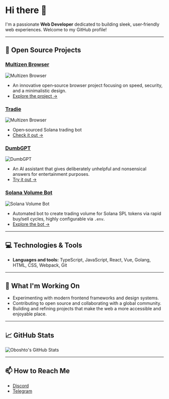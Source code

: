 # Hi there 👋

I'm a passionate **Web Developer** dedicated to building sleek, user‑friendly web experiences. Welcome to my GitHub profile!

---

## 🚀 Open Source Projects

### [Multizen Browser](https://github.com/multizenteam/multizen-browser)

![Multizen Browser](https://github-readme-stats.vercel.app/api/pin/?username=multizenteam\&repo=multizen-browser\&theme=default)

* An innovative open‑source browser project focusing on speed, security, and a minimalistic design.
* [Explore the project →](https://github.com/multizenteam/multizen-browser)

### [Tradie](https://github.com/oboshto/tradie)

![Multizen Browser](https://github-readme-stats.vercel.app/api/pin/?username=oboshto\&repo=tradie\&theme=default)

* Open‑sourced Solana trading bot
* [Check it out →](https://github.com/oboshto/tradie)

### [DumbGPT](https://github.com/oboshto/dumbgpt)

![DumbGPT](https://github-readme-stats.vercel.app/api/pin/?username=oboshto\&repo=dumbgpt\&theme=default)

* An AI assistant that gives deliberately unhelpful and nonsensical answers for entertainment purposes.
* [Try it out →](https://github.com/oboshto/dumbgpt)

### [Solana Volume Bot](https://github.com/oboshto/solana-volume-bot)

![Solana Volume Bot](https://github-readme-stats.vercel.app/api/pin/?username=oboshto\&repo=solana-volume-bot\&theme=default)

* Automated bot to create trading volume for Solana SPL tokens via rapid buy/sell cycles, highly configurable via `.env`.
* [Explore the bot →](https://github.com/oboshto/solana-volume-bot)

---

## 💻 Technologies & Tools

* **Languages and tools:** TypeScript, JavaScript, React, Vue, Golang, HTML, CSS, Webpack, Git

---

## 🔧 What I'm Working On

* Experimenting with modern frontend frameworks and design systems.
* Contributing to open source and collaborating with a global community.
* Building and refining projects that make the web a more accessible and enjoyable place.

---

## 📈 GitHub Stats

![Oboshto's GitHub Stats](https://github-readme-stats.vercel.app/api?username=oboshto\&show_icons=true\&theme=default)

---

## 📫 How to Reach Me

* [Discord](https://discordapp.com/users/600250420480442390)
* [Telegram](https://t.me/yobebka)
